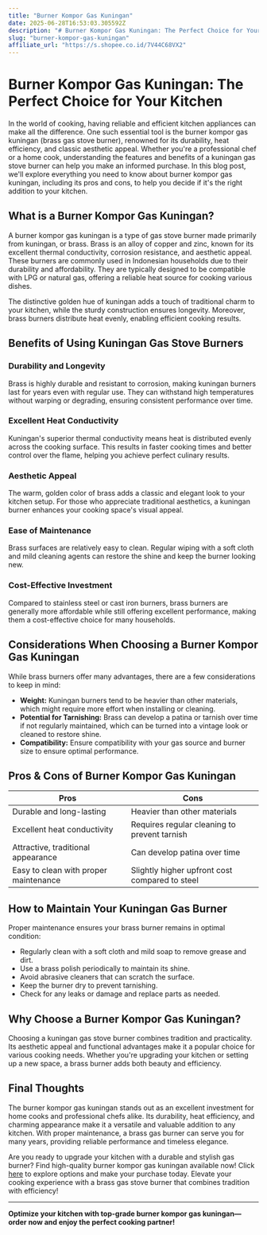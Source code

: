 ```yaml
---
title: "Burner Kompor Gas Kuningan"
date: 2025-06-28T16:53:03.305592Z
description: "# Burner Kompor Gas Kuningan: The Perfect Choice for Your Kitchen..."
slug: "burner-kompor-gas-kuningan"
affiliate_url: "https://s.shopee.co.id/7V44C68VX2"
---
```

# Burner Kompor Gas Kuningan: The Perfect Choice for Your Kitchen

In the world of cooking, having reliable and efficient kitchen appliances can make all the difference. One such essential tool is the burner kompor gas kuningan (brass gas stove burner), renowned for its durability, heat efficiency, and classic aesthetic appeal. Whether you're a professional chef or a home cook, understanding the features and benefits of a kuningan gas stove burner can help you make an informed purchase. In this blog post, we'll explore everything you need to know about burner kompor gas kuningan, including its pros and cons, to help you decide if it's the right addition to your kitchen.

## What is a Burner Kompor Gas Kuningan?

A burner kompor gas kuningan is a type of gas stove burner made primarily from kuningan, or brass. Brass is an alloy of copper and zinc, known for its excellent thermal conductivity, corrosion resistance, and aesthetic appeal. These burners are commonly used in Indonesian households due to their durability and affordability. They are typically designed to be compatible with LPG or natural gas, offering a reliable heat source for cooking various dishes.

The distinctive golden hue of kuningan adds a touch of traditional charm to your kitchen, while the sturdy construction ensures longevity. Moreover, brass burners distribute heat evenly, enabling efficient cooking results.

## Benefits of Using Kuningan Gas Stove Burners

### Durability and Longevity
Brass is highly durable and resistant to corrosion, making kuningan burners last for years even with regular use. They can withstand high temperatures without warping or degrading, ensuring consistent performance over time.

### Excellent Heat Conductivity
Kuningan's superior thermal conductivity means heat is distributed evenly across the cooking surface. This results in faster cooking times and better control over the flame, helping you achieve perfect culinary results.

### Aesthetic Appeal
The warm, golden color of brass adds a classic and elegant look to your kitchen setup. For those who appreciate traditional aesthetics, a kuningan burner enhances your cooking space's visual appeal.

### Ease of Maintenance
Brass surfaces are relatively easy to clean. Regular wiping with a soft cloth and mild cleaning agents can restore the shine and keep the burner looking new.

### Cost-Effective Investment
Compared to stainless steel or cast iron burners, brass burners are generally more affordable while still offering excellent performance, making them a cost-effective choice for many households.

## Considerations When Choosing a Burner Kompor Gas Kuningan

While brass burners offer many advantages, there are a few considerations to keep in mind:
- **Weight:** Kuningan burners tend to be heavier than other materials, which might require more effort when installing or cleaning.
- **Potential for Tarnishing:** Brass can develop a patina or tarnish over time if not regularly maintained, which can be turned into a vintage look or cleaned to restore shine.
- **Compatibility:** Ensure compatibility with your gas source and burner size to ensure optimal performance.

## Pros & Cons of Burner Kompor Gas Kuningan

| **Pros**                                          | **Cons**                                        |
|---------------------------------------------------|------------------------------------------------|
| Durable and long-lasting                         | Heavier than other materials                   |
| Excellent heat conductivity                       | Requires regular cleaning to prevent tarnish |
| Attractive, traditional appearance               | Can develop patina over time                  |
| Easy to clean with proper maintenance             | Slightly higher upfront cost compared to steel |

## How to Maintain Your Kuningan Gas Burner

Proper maintenance ensures your brass burner remains in optimal condition:
- Regularly clean with a soft cloth and mild soap to remove grease and dirt.
- Use a brass polish periodically to maintain its shine.
- Avoid abrasive cleaners that can scratch the surface.
- Keep the burner dry to prevent tarnishing.
- Check for any leaks or damage and replace parts as needed.

## Why Choose a Burner Kompor Gas Kuningan?

Choosing a kuningan gas stove burner combines tradition and practicality. Its aesthetic appeal and functional advantages make it a popular choice for various cooking needs. Whether you're upgrading your kitchen or setting up a new space, a brass burner adds both beauty and efficiency.

## Final Thoughts

The burner kompor gas kuningan stands out as an excellent investment for home cooks and professional chefs alike. Its durability, heat efficiency, and charming appearance make it a versatile and valuable addition to any kitchen. With proper maintenance, a brass gas burner can serve you for many years, providing reliable performance and timeless elegance.

Are you ready to upgrade your kitchen with a durable and stylish gas burner? Find high-quality burner kompor gas kuningan available now! Click [here](https://s.shopee.co.id/7V44C68VX2) to explore options and make your purchase today. Elevate your cooking experience with a brass gas stove burner that combines tradition with efficiency!

---
**Optimize your kitchen with top-grade burner kompor gas kuningan—order now and enjoy the perfect cooking partner!**